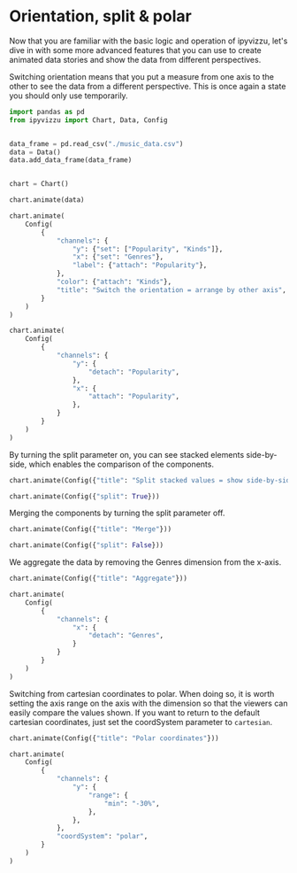 # Orientation, split & polar

Now that you are familiar with the basic logic and operation of ipyvizzu, let's
dive in with some more advanced features that you can use to create animated
data stories and show the data from different perspectives.

Switching orientation means that you put a measure from one axis to the other
to see the data from a different perspective. This is once again a state you
should only use temporarily.

```python
import pandas as pd
from ipyvizzu import Chart, Data, Config


data_frame = pd.read_csv("./music_data.csv")
data = Data()
data.add_data_frame(data_frame)


chart = Chart()

chart.animate(data)

chart.animate(
    Config(
        {
            "channels": {
                "y": {"set": ["Popularity", "Kinds"]},
                "x": {"set": "Genres"},
                "label": {"attach": "Popularity"},
            },
            "color": {"attach": "Kinds"},
            "title": "Switch the orientation = arrange by other axis",
        }
    )
)

chart.animate(
    Config(
        {
            "channels": {
                "y": {
                    "detach": "Popularity",
                },
                "x": {
                    "attach": "Popularity",
                },
            }
        }
    )
)
```

<div id="tutorial_01"></div>

By turning the split parameter on, you can see stacked elements side-by-side,
which enables the comparison of the components.

```python
chart.animate(Config({"title": "Split stacked values = show side-by-side"}))

chart.animate(Config({"split": True}))
```

<div id="tutorial_02"></div>

Merging the components by turning the split parameter off.

```python
chart.animate(Config({"title": "Merge"}))

chart.animate(Config({"split": False}))
```

<div id="tutorial_03"></div>

We aggregate the data by removing the Genres dimension from the x-axis.

```python
chart.animate(Config({"title": "Aggregate"}))

chart.animate(
    Config(
        {
            "channels": {
                "x": {
                    "detach": "Genres",
                }
            }
        }
    )
)
```

<div id="tutorial_04"></div>

Switching from cartesian coordinates to polar. When doing so, it is worth
setting the axis range on the axis with the dimension so that the viewers can
easily compare the values shown. If you want to return to the default cartesian
coordinates, just set the coordSystem parameter to `cartesian`.

```python
chart.animate(Config({"title": "Polar coordinates"}))

chart.animate(
    Config(
        {
            "channels": {
                "y": {
                    "range": {
                        "min": "-30%",
                    },
                },
            },
            "coordSystem": "polar",
        }
    )
)
```

<div id="tutorial_05"></div>

<script src="./01_10_orientation_split_polar.js"></script>
